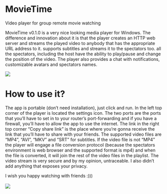 # MovieTime
Video player for group remote movie watching

MovieTime v0.1.0 is a very nice looking media player for Windows. The difference and innovation about it is that the player creates an HTTP web server and streams the played video to anybody that has the appropriate URL address to it. supports subtitles and streams it to the spectators too. all the spectators, including the host have the ability to play/pause and change the position of the video. The player also provides a chat with notifications, customizable avatars and spectators names.

<img src="https://www.nkatanasov.ca/wp-content/uploads/2020/03/mediatime_tumb.png">

# How to use it?
The app is portable (don’t need installation), just click and run.
In the left top corner of the player is located the settings icon. The two ports are the ports that you’ll have to set in to your router’s port-forwarding and if you have a firewall, you’ll have to allow the app to use the internet. The link in the right top corner “Copy share link” is the place where you’re gonna receive the link that you’ll have to share with your friends. The supported video files are “MP4”, “AVI”, “MKV” and “SRT” for subtitles. If the video file is not “MP4” the player will engage a file conversion protocol (because the spectators environment is web browser and the supported format is mp4) and when the file is converted, it will join the rest of the video files in the playlist. The video stream is very secure and by my opinion, untraceable. I also didn’t add anything that exposes your privacy.

I wish you happy watching with friends :)))
<br><br>
<img src="https://www.nkatanasov.ca/wp-content/uploads/2021/02/player_preview-1024x631.png">


